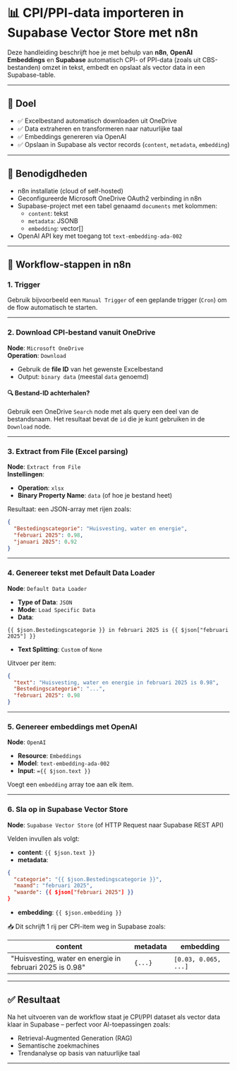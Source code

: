 # 📊 CPI/PPI-data importeren in Supabase Vector Store met n8n

Deze handleiding beschrijft hoe je met behulp van **n8n**, **OpenAI Embeddings** en **Supabase** automatisch CPI- of PPI-data (zoals uit CBS-bestanden) omzet in tekst, embedt en opslaat als vector data in een Supabase-table.

---

## 🎯 Doel

- ✅ Excelbestand automatisch downloaden uit OneDrive
- ✅ Data extraheren en transformeren naar natuurlijke taal
- ✅ Embeddings genereren via OpenAI
- ✅ Opslaan in Supabase als vector records (`content`, `metadata`, `embedding`)

---

## 🧰 Benodigdheden

- n8n installatie (cloud of self-hosted)
- Geconfigureerde Microsoft OneDrive OAuth2 verbinding in n8n
- Supabase-project met een tabel genaamd `documents` met kolommen:
  - `content`: tekst
  - `metadata`: JSONB
  - `embedding`: vector[]
- OpenAI API key met toegang tot `text-embedding-ada-002`

---

## 🔁 Workflow-stappen in n8n

### 1. Trigger

Gebruik bijvoorbeeld een `Manual Trigger` of een geplande trigger (`Cron`) om de flow automatisch te starten.

---

### 2. Download CPI-bestand vanuit OneDrive

**Node**: `Microsoft OneDrive`  
**Operation**: `Download`  
- Gebruik de **file ID** van het gewenste Excelbestand  
- Output: `binary data` (meestal `data` genoemd)

#### 🔍 Bestand-ID achterhalen?
Gebruik een OneDrive `Search` node met als query een deel van de bestandsnaam. Het resultaat bevat de `id` die je kunt gebruiken in de `Download` node.

---

### 3. Extract from File (Excel parsing)

**Node**: `Extract from File`  
**Instellingen**:
- **Operation**: `xlsx`
- **Binary Property Name**: `data` (of hoe je bestand heet)

Resultaat: een JSON-array met rijen zoals:

```json
{
  "Bestedingscategorie": "Huisvesting, water en energie",
  "februari 2025": 0.98,
  "januari 2025": 0.92
}
```

---

### 4. Genereer tekst met Default Data Loader

**Node**: `Default Data Loader`  
- **Type of Data**: `JSON`
- **Mode**: `Load Specific Data`
- **Data**:

```n8n
{{ $json.Bestedingscategorie }} in februari 2025 is {{ $json["februari 2025"] }}
```

- **Text Splitting**: `Custom` of `None`

Uitvoer per item:

```json
{
  "text": "Huisvesting, water en energie in februari 2025 is 0.98",
  "Bestedingscategorie": "...",
  "februari 2025": 0.98
}
```

---

### 5. Genereer embeddings met OpenAI

**Node**: `OpenAI`  
- **Resource**: `Embeddings`
- **Model**: `text-embedding-ada-002`
- **Input**: `={{ $json.text }}`

Voegt een `embedding` array toe aan elk item.

---

### 6. Sla op in Supabase Vector Store

**Node**: `Supabase Vector Store` (of HTTP Request naar Supabase REST API)

Velden invullen als volgt:

- **content**: `{{ $json.text }}`
- **metadata**:

```json
{
  "categorie": "{{ $json.Bestedingscategorie }}",
  "maand": "februari 2025",
  "waarde": {{ $json["februari 2025"] }}
}
```

- **embedding**: `{{ $json.embedding }}`

📥 Dit schrijft 1 rij per CPI-item weg in Supabase zoals:

| content | metadata | embedding |
|--------|----------|-----------|
| "Huisvesting, water en energie in februari 2025 is 0.98" | `{...}` | `[0.03, 0.065, ...]` |

---

## ✅ Resultaat

Na het uitvoeren van de workflow staat je CPI/PPI dataset als vector data klaar in Supabase – perfect voor AI-toepassingen zoals:

- Retrieval-Augmented Generation (RAG)
- Semantische zoekmachines
- Trendanalyse op basis van natuurlijke taal

---
